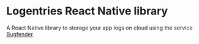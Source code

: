 # Logentries React Native library

A React Native library to storage your app logs on cloud using the service [Bugfender](https://bugfender.com).
